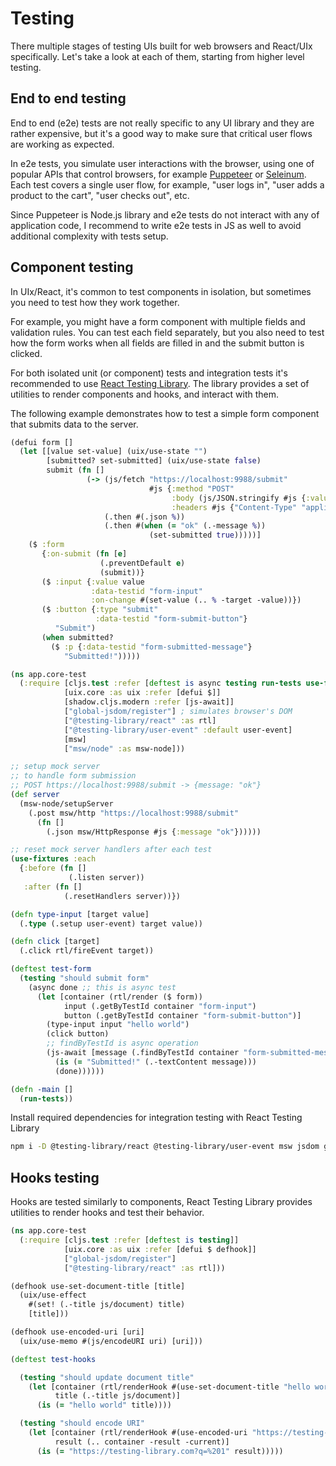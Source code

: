 # Testing

There multiple stages of testing UIs built for web browsers and React/UIx specifically. Let's take a look at each of them, starting from higher level testing.

## End to end testing

End to end (e2e) tests are not really specific to any UI library and they are rather expensive, but it's a good way to make sure that critical user flows are working as expected.

In e2e tests, you simulate user interactions with the browser, using one of popular APIs that control browsers, for example [Puppeteer](https://pptr.dev/) or [Seleinum](https://www.selenium.dev/). Each test covers a single user flow, for example, "user logs in", "user adds a product to the cart", "user checks out", etc.

Since Puppeteer is Node.js library and e2e tests do not interact with any of application code, I recommend to write e2e tests in JS as well to avoid additional complexity with tests setup.

## Component testing

In UIx/React, it's common to test components in isolation, but sometimes you need to test how they work together.

For example, you might have a form component with multiple fields and validation rules. You can test each field separately, but you also need to test how the form works when all fields are filled in and the submit button is clicked.

For both isolated unit (or component) tests and integration tests it's recommended to use [React Testing Library](https://testing-library.com/docs/react-testing-library/example-intro). The library provides a set of utilities to render components and hooks, and interact with them.

The following example demonstrates how to test a simple form component that submits data to the server.

```clojure
(defui form []
  (let [[value set-value] (uix/use-state "")
        [submitted? set-submitted] (uix/use-state false)
        submit (fn []
                 (-> (js/fetch "https://localhost:9988/submit"
                               #js {:method "POST"
                                    :body (js/JSON.stringify #js {:value value})
                                    :headers #js {"Content-Type" "application/json"}})
                     (.then #(.json %))
                     (.then #(when (= "ok" (.-message %))
                               (set-submitted true)))))]
    ($ :form
       {:on-submit (fn [e]
                    (.preventDefault e)
                    (submit))}
       ($ :input {:value value
                  :data-testid "form-input"
                  :on-change #(set-value (.. % -target -value))})
       ($ :button {:type "submit"
                   :data-testid "form-submit-button"}
          "Submit")
       (when submitted?
         ($ :p {:data-testid "form-submitted-message"}
            "Submitted!")))))
```

```clojure
(ns app.core-test
  (:require [cljs.test :refer [deftest is async testing run-tests use-fixtures]]
            [uix.core :as uix :refer [defui $]]
            [shadow.cljs.modern :refer [js-await]]
            ["global-jsdom/register"] ; simulates browser's DOM
            ["@testing-library/react" :as rtl]
            ["@testing-library/user-event" :default user-event]
            [msw]
            ["msw/node" :as msw-node]))

;; setup mock server
;; to handle form submission
;; POST https://localhost:9988/submit -> {message: "ok"}
(def server
  (msw-node/setupServer
    (.post msw/http "https://localhost:9988/submit"
      (fn []
        (.json msw/HttpResponse #js {:message "ok"})))))

;; reset mock server handlers after each test
(use-fixtures :each
  {:before (fn []
             (.listen server))
   :after (fn []
            (.resetHandlers server))})

(defn type-input [target value]
  (.type (.setup user-event) target value))

(defn click [target]
  (.click rtl/fireEvent target))

(deftest test-form
  (testing "should submit form"
    (async done ;; this is async test
      (let [container (rtl/render ($ form))
            input (.getByTestId container "form-input")
            button (.getByTestId container "form-submit-button")]
        (type-input input "hello world")
        (click button)
        ;; findByTestId is async operation
        (js-await [message (.findByTestId container "form-submitted-message")]
          (is (= "Submitted!" (.-textContent message)))
          (done))))))

(defn -main []
  (run-tests))
```

Install required dependencies for integration testing with React Testing Library

```bash
npm i -D @testing-library/react @testing-library/user-event msw jsdom global-jsdom
```

## Hooks testing

Hooks are tested similarly to components, React Testing Library provides utilities to render hooks and test their behavior.

```clojure
(ns app.core-test
  (:require [cljs.test :refer [deftest is testing]]
            [uix.core :as uix :refer [defui $ defhook]]
            ["global-jsdom/register"]
            ["@testing-library/react" :as rtl]))

(defhook use-set-document-title [title]
  (uix/use-effect
    #(set! (.-title js/document) title)
    [title]))

(defhook use-encoded-uri [uri]
  (uix/use-memo #(js/encodeURI uri) [uri]))

(deftest test-hooks

  (testing "should update document title"
    (let [container (rtl/renderHook #(use-set-document-title "hello world"))
          title (.-title js/document)]
      (is (= "hello world" title))))

  (testing "should encode URI"
    (let [container (rtl/renderHook #(use-encoded-uri "https://testing-library.com?q= 1"))
          result (.. container -result -current)]
      (is (= "https://testing-library.com?q=%201" result)))))
```
